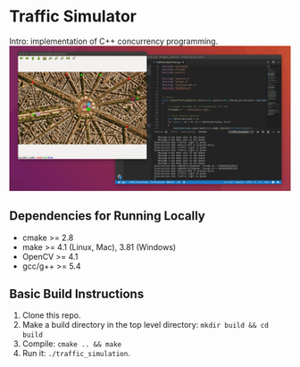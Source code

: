 # Traffic Simulator
Intro: implementation of C++ concurrency programming. 
<img src="data/traffic_simulation.gif"/>

## Dependencies for Running Locally
* cmake >= 2.8
* make >= 4.1 (Linux, Mac), 3.81 (Windows)
* OpenCV >= 4.1
* gcc/g++ >= 5.4

## Basic Build Instructions

1. Clone this repo.
2. Make a build directory in the top level directory: `mkdir build && cd build`
3. Compile: `cmake .. && make`
4. Run it: `./traffic_simulation`.
